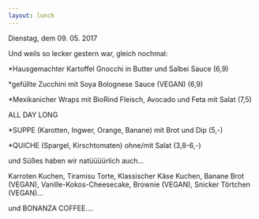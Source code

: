 ```yaml
---
layout: lunch
---
```



Dienstag, dem 09. 05. 2017

Und weils so lecker gestern war, gleich nochmal:

\*Hausgemachter Kartoffel Gnocchi in Butter und Salbei Sauce (6,9)

\*gef&uuml;llte Zucchini mit Soya Bolognese Sauce (VEGAN) (6,9)

\*Mexikanicher Wraps mit BioRind Fleisch, Avocado und Feta mit Salat (7,5)

ALL DAY LONG

\*SUPPE (Karotten, Ingwer, Orange, Banane) mit Brot und Dip (5,-)

\*QUICHE (Spargel, Kirschtomaten) ohne/mit Salat (3,8-6,-)

und S&uuml;&szlig;es haben wir nat&uuml;&uuml;&uuml;&uuml;rlich auch...

Karroten Kuchen, Tiramisu Torte, Klassischer K&auml;se Kuchen, Banane Brot (VEGAN), Vanille-Kokos-Cheesecake, Brownie (VEGAN), Snicker T&ouml;rtchen (VEGAN)...

und BONANZA COFFEE....